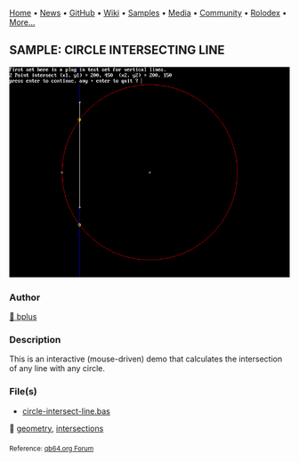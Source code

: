[Home](https://qb64.com) • [News](../../news.md) • [GitHub](../../github.md) • [Wiki](../../wiki.md) • [Samples](../../samples.md) • [Media](../../media.md) • [Community](../../community.md) • [Rolodex](../../rolodex.md) • [More...](../../more.md)

## SAMPLE: CIRCLE INTERSECTING LINE

![circleintersectline.png](img/circleintersectline.png)

### Author

[🐝 bplus](../bplus.md) 

### Description

This is an interactive (mouse-driven) demo that calculates the intersection of any line with any circle.

### File(s)

* [circle-intersect-line.bas](src/circle-intersect-line.bas)

🔗 [geometry](../geometry.md), [intersections](../intersections.md)


<sub>Reference: [qb64.org Forum](https://qb64forum.alephc.xyz/index.php?topic=2301.0) </sub>

